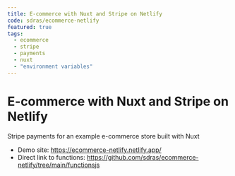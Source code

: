 ```yaml
---
title: E-commerce with Nuxt and Stripe on Netlify
code: sdras/ecommerce-netlify
featured: true
tags: 
  - ecommerce
  - stripe
  - payments
  - nuxt
  - "environment variables"
---
```


# E-commerce with Nuxt and Stripe on Netlify

Stripe payments for an example e-commerce store built with Nuxt

- Demo site: https://ecommerce-netlify.netlify.app/
- Direct link to functions: https://github.com/sdras/ecommerce-netlify/tree/main/functionsjs